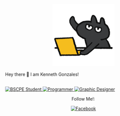 <!-- Updated README.md 🎉 -->

<div align="center">
<img src="giphy.gif" alt="Animated GIF" height="200">
</div>

<p align="center">
  <samp>
    <p font-size="20px">Hey there 👋 I am Kenneth Gonzales!</p>
  </samp>
  <br> 
  <a href="#">
    <img src="https://img.shields.io/badge/🖥️-BSCPE%20Student%20-484948?style=flat-square" alt="BSCPE Student">
  </a>
  
  <a href="#">
    <img src="https://img.shields.io/badge/🖥️-Programmer-484948?style=flat-square" alt="Programmer">
  </a>
  
  <a href="#">
    <img src="https://img.shields.io/badge/🖌️-Graphic%20Designer-484948?style=flat-square" alt="Graphic Designer">
  </a>
</p>


<div align="center">
  <p>Follow Me!:
  
  [![Facebook](https://img.shields.io/badge/-Facebook-1877F2?style=flat-square&logo=Facebook&logoColor=white)](https://www.facebook.com/mr.gonzaleskenneth)
  
  </p>
</div>


  
